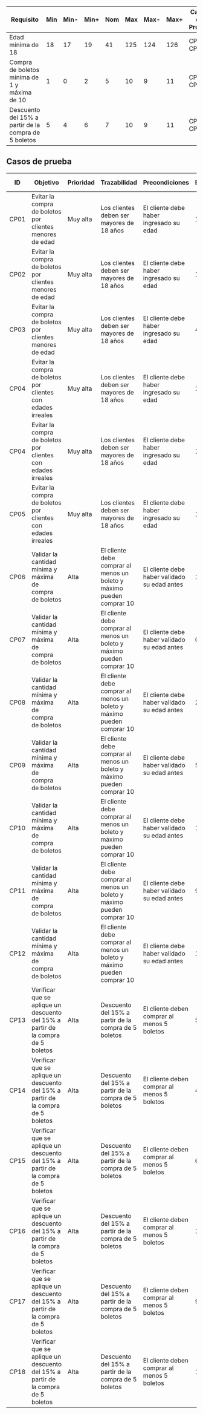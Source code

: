 
| Requisito                                            | Min | Min- | Min+ | Nom | Max | Max- | Max+ | Casos de Prueba |
| ---------------------------------------------------- | --- | ---- | ---- | --- | --- | ---- | ---- | --------------- |
| Edad mínima de 18                                    | 18  | 17   | 19   | 41  | 125 | 124  | 126  | CP01-CP05       |
| Compra de boletos mínima de 1 y máxima de 10         | 1   | 0    | 2    | 5   | 10  | 9    | 11   | CP06-CP12       |
| Descuento del 15% a partir de la compra de 5 boletos | 5   | 4    | 6    | 7   | 10  | 9    | 11   | CP13-CP18       |
## Casos de prueba

| ID   | Objetivo                                                                         | Prioridad | Trazabilidad                                                          | Precondiciones                               | Entradas | Resultados esperados |
| ---- | -------------------------------------------------------------------------------- | --------- | --------------------------------------------------------------------- | -------------------------------------------- | -------- | -------------------- |
| CP01 | Evitar la compra de boletos por clientes menores de edad                         | Muy alta  | Los clientes deben ser mayores de 18 años                             | El cliente debe haber ingresado su edad      | 17       | Falló                |
| CP02 | Evitar la compra de boletos por clientes menores de edad                         | Muy alta  | Los clientes deben ser mayores de 18 años                             | El cliente debe haber ingresado su edad      | 18       | Pasó                 |
| CP03 | Evitar la compra de boletos por clientes menores de edad                         | Muy alta  | Los clientes deben ser mayores de 18 años                             | El cliente debe haber ingresado su edad      | 41       | Pasó                 |
| CP04 | Evitar la compra de boletos por clientes con edades irreales                     | Muy alta  | Los clientes deben ser mayores de 18 años                             | El cliente debe haber ingresado su edad      | 125      | Pasó                 |
| CP04 | Evitar la compra de boletos por clientes con edades irreales                     | Muy alta  | Los clientes deben ser mayores de 18 años                             | El cliente debe haber ingresado su edad      | 124      | Pasó                 |
| CP05 | Evitar la compra de boletos por clientes con edades irreales                     | Muy alta  | Los clientes deben ser mayores de 18 años                             | El cliente debe haber ingresado su edad      | 126      | Falló                |
| CP06 | Validar la cantidad mínima y máxima de compra de boletos                         | Alta      | El cliente debe comprar al menos un boleto y máximo pueden comprar 10 | El cliente debe haber validado su edad antes | 1        | Pasó                 |
| CP07 | Validar la cantidad mínima y máxima de compra de boletos                         | Alta      | El cliente debe comprar al menos un boleto y máximo pueden comprar 10 | El cliente debe haber validado su edad antes | 0        | Falló                |
| CP08 | Validar la cantidad mínima y máxima de compra de boletos                         | Alta      | El cliente debe comprar al menos un boleto y máximo pueden comprar 10 | El cliente debe haber validado su edad antes | 2        | Pasó                 |
| CP09 | Validar la cantidad mínima y máxima de compra de boletos                         | Alta      | El cliente debe comprar al menos un boleto y máximo pueden comprar 10 | El cliente debe haber validado su edad antes | 5        | Pasó                 |
| CP10 | Validar la cantidad mínima y máxima de compra de boletos                         | Alta      | El cliente debe comprar al menos un boleto y máximo pueden comprar 10 | El cliente debe haber validado su edad antes | 10       | Pasó                 |
| CP11 | Validar la cantidad mínima y máxima de compra de boletos                         | Alta      | El cliente debe comprar al menos un boleto y máximo pueden comprar 10 | El cliente debe haber validado su edad antes | 9        | Pasó                 |
| CP12 | Validar la cantidad mínima y máxima de compra de boletos                         | Alta      | El cliente debe comprar al menos un boleto y máximo pueden comprar 10 | El cliente debe haber validado su edad antes | 11       | Falló                |
| CP13 | Verificar que se aplique un descuento del 15% a partir de la compra de 5 boletos | Alta      | Descuento del 15% a partir de la compra de 5 boletos                  | El cliente deben comprar al menos 5 boletos  | 5        | Pasó                 |
| CP14 | Verificar que se aplique un descuento del 15% a partir de la compra de 5 boletos | Alta      | Descuento del 15% a partir de la compra de 5 boletos                  | El cliente deben comprar al menos 5 boletos  | 4        | Falló                |
| CP15 | Verificar que se aplique un descuento del 15% a partir de la compra de 5 boletos | Alta      | Descuento del 15% a partir de la compra de 5 boletos                  | El cliente deben comprar al menos 5 boletos  | 6        | Pasó                 |
| CP16 | Verificar que se aplique un descuento del 15% a partir de la compra de 5 boletos | Alta      | Descuento del 15% a partir de la compra de 5 boletos                  | El cliente deben comprar al menos 5 boletos  | 10       | Pasó                 |
| CP17 | Verificar que se aplique un descuento del 15% a partir de la compra de 5 boletos | Alta      | Descuento del 15% a partir de la compra de 5 boletos                  | El cliente deben comprar al menos 5 boletos  | 9        | Pasó                 |
| CP18 | Verificar que se aplique un descuento del 15% a partir de la compra de 5 boletos | Alta      | Descuento del 15% a partir de la compra de 5 boletos                  | El cliente deben comprar al menos 5 boletos  | 11       | Falló                |
